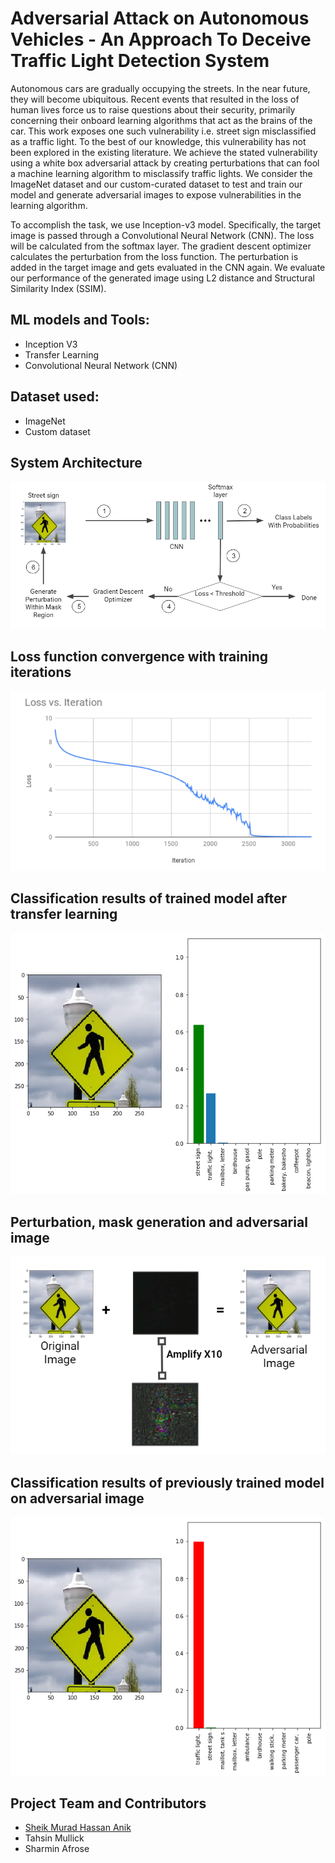 # Adversarial Attack on Autonomous Vehicles - An Approach To Deceive Traffic Light Detection System

Autonomous cars are gradually occupying the streets. In the near future, they will become ubiquitous. Recent events that resulted in the loss of human lives force us to raise questions about their security, primarily concerning their onboard learning algorithms that act as the brains of the car. This work exposes one such vulnerability i.e. street sign misclassified as a traffic light. To the best of our knowledge, this vulnerability has not been explored in the existing literature. We achieve the stated vulnerability using a white box adversarial attack by creating perturbations that can fool a machine learning algorithm to misclassify traffic lights. We consider the ImageNet dataset and our custom-curated dataset to test and train our model and generate adversarial images to expose vulnerabilities in the learning algorithm.

To accomplish the task, we use Inception-v3 model. Specifically, the target image is passed through a Convolutional Neural Network (CNN). The loss will be calculated from the softmax layer. The gradient descent optimizer calculates the perturbation from the loss function. The perturbation is added in the target image and gets evaluated in the CNN again. We evaluate our performance of the generated image using L2 distance and Structural Similarity Index (SSIM).

## ML models and Tools:

- Inception V3
- Transfer Learning
- Convolutional Neural Network (CNN)

## Dataset used:

- ImageNet
- Custom dataset

## System Architecture

![system_architecture.png](images/architecture.PNG)

## Loss function convergence with training iterations

![iteration_vs_loss.png](images/iteration_vs_loss.PNG)

## Classification results of trained model after transfer learning

![correct_classification.png](images/correct_classification.png)

## Perturbation, mask generation and adversarial image

![perturbation.png](images/perturbation.PNG)

## Classification results of previously trained model on adversarial image

![faulty_classification.png](images/faulty_classification.png)

## Project Team and Contributors

- [Sheik Murad Hassan Anik](https://www.linkedin.com/in/anik801/)
- Tahsin Mullick
- Sharmin Afrose
